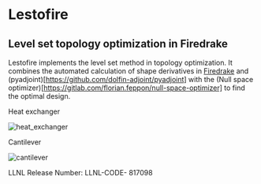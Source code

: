 # Lestofire

## Level set topology optimization in Firedrake
Lestofire implements the level set method in topology optimization.
It combines the automated calculation of shape derivatives in [Firedrake](https://gitlab.com/florian.feppon/null-space-optimizer) and (pyadjoint)[https://github.com/dolfin-adjoint/pyadjoint] with the (Null space optimizer)[https://gitlab.com/florian.feppon/null-space-optimizer] to find the optimal design.

Heat exchanger

![heat_exchanger](https://media.giphy.com/media/YhgqJt24PCXJgUdmLu/giphy.gif)

Cantilever

![cantilever](https://media.giphy.com/media/eWze54pzWhoBiiJDmK/giphy.gif)

LLNL Release Number: LLNL-CODE- 817098
